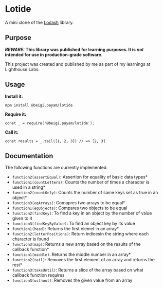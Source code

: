 # Lotide

A mini clone of the [Lodash](https://lodash.com) library.

## Purpose

**_BEWARE:_ This library was published for learning purposes. It is _not_ intended for use in production-grade software.**

This project was created and published by me as part of my learnings at Lighthouse Labs. 

## Usage

**Install it:**

`npm install @beigi.payam/lotide`

**Require it:**

`const _ = require('@beigi.payam/lotide');`

**Call it:**

`const results = _.tail([1, 2, 3]) // => [2, 3]`

## Documentation

The following functions are currently implemented:

* `function2(assertEqual)`: Assertion for equality of basic data types*
* `function1(countLetters)`: Counts the number of times a character is used in a string*
* `function2(countOnly)`: Counts the number of same keys set as true in an object*
* `function3(eqArrays)`: Comapres two arrays to be equal*
* `function1(eqObjects)`: Compares two objects to be equal
* `function2(findKey)`: To find a key in an object by the number of value given to it
* `function3(findKeyByValue)`: To find an object key by its value
* `function1(head)`: Returns the first elemet in an array*
* `function2(letterPositions)`: Return indicesin the string where each character is found
* `function3(map)`: Returns a new array based on the results of the callback function*
* `function1(middle)`: Returns the middle number in an array*
* `function2(tail)`: Removes the first element of an array and returns the rest*
* `function3(takeUntil)`: Returns a slice of the array based on what callback function requires
* `function3(without)`: Removes the given value from an array